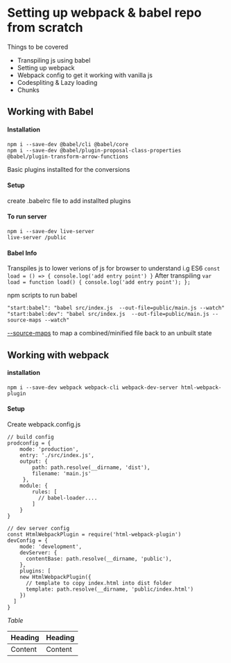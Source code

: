 # Setting up webpack & babel repo from scratch

Things to be covered

  - Transpiling js using babel
  - Setting up webpack
  - Webpack config to get it working with vanilla js
  - Codespliting & Lazy loading
  - Chunks

## Working with Babel
#### Installation
```
npm i --save-dev @babel/cli @babel/core
npm i --save-dev @babel/plugin-proposal-class-properties @babel/plugin-transform-arrow-functions
```
Basic plugins installted for the conversions
#### Setup
create .babelrc file to add installted plugins
#### To run server
```
npm i --save-dev live-server
live-server /public
```

#### Babel Info
Transpiles js to lower verions of js for browser to understand
i.g
ES6
`const load = () => { console.log('add entry point') }`
After transpiling
`
var load = function load() {
  console.log('add entry point');
};
`

npm scripts to run babel
```
"start:babel": "babel src/index.js  --out-file=public/main.js --watch"
"start:babel:dev": "babel src/index.js  --out-file=public/main.js --source-maps --watch"
```
[--source-maps][sourcemapRef] to map a combined/minified file back to an unbuilt state

[sourcemapRef]: https://www.html5rocks.com/en/tutorials/developertools/sourcemaps/


## Working with webpack

#### installation
```
npm i --save-dev webpack webpack-cli webpack-dev-server html-webpack-plugin
```
#### Setup
Create webpack.config.js
```
// build config
prodconfig = {
    mode: 'production',
    entry: './src/index.js',
    output: {
        path: path.resolve(__dirname, 'dist'),
        filename: 'main.js'
     },
    module: {
        rules: [
          // babel-loader....
        ]
    }
}

// dev server config
const HtmlWebpackPlugin = require('html-webpack-plugin')
devConfig = {
    mode: 'development',
    devServer: {
      contentBase: path.resolve(__dirname, 'public'),  
    },
    plugins: [
    new HtmlWebpackPlugin({
      // template to copy index.html into dist folder
      template: path.resolve(__dirname, 'public/index.html')
    })
  ]
}
```



*Table*

| Heading | Heading |
| ------ | ------ |
| Content | Content |
